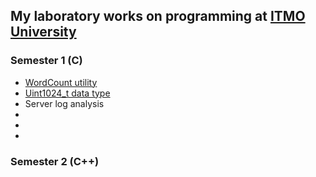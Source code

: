 ## My laboratory works on programming at [ITMO University](https://itmo.ru)
### Semester 1 (C)
* [WordCount utility](1sem/1lab)
* [Uint1024_t data type](1sem/2lab)
* Server log analysis
* 
* 
* 
### Semester 2 (C++)